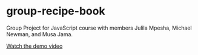 # group-recipe-book
Group Project for JavaScript course with members Julila Mpesha, Michael Newman, and Musa Jama.

[Watch the demo video](./assets/demoVideo.mp4)

